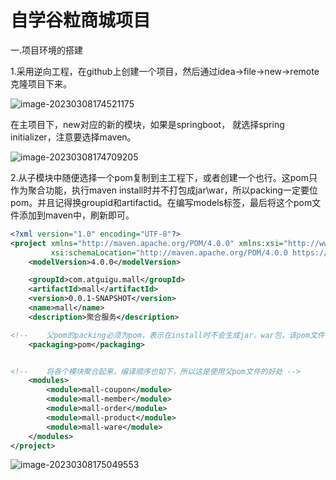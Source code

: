 # 自学谷粒商城项目

一.项目环境的搭建

1.采用逆向工程，在github上创建一个项目，然后通过idea->file->new->remote克隆项目下来。

![image-20230308174521175](C:\Users\wenshuai\AppData\Roaming\Typora\typora-user-images\image-20230308174521175.png)

在主项目下，new对应的新的模块，如果是springboot， 就选择spring initializer，注意要选择maven。

![image-20230308174709205](C:\Users\wenshuai\AppData\Roaming\Typora\typora-user-images\image-20230308174709205.png)

2.从子模块中随便选择一个pom复制到主工程下，或者创建一个也行。这pom只作为聚合功能，执行maven install时并不打包成jar\war，所以packing一定要位pom。并且记得换groupid和artifactid。在编写models标签，最后将这个pom文件添加到maven中，刷新即可。

```xml
<?xml version="1.0" encoding="UTF-8"?>
<project xmlns="http://maven.apache.org/POM/4.0.0" xmlns:xsi="http://www.w3.org/2001/XMLSchema-instance"
         xsi:schemaLocation="http://maven.apache.org/POM/4.0.0 https://maven.apache.org/xsd/maven-4.0.0.xsd">
    <modelVersion>4.0.0</modelVersion>

    <groupId>com.atguigu.mall</groupId>
    <artifactId>mall</artifactId>
    <version>0.0.1-SNAPSHOT</version>
    <name>mall</name>
    <description>聚合服务</description>

<!--    父pom的packing必须为pom，表示在install时不会生成jar、war包，该pom文件只能作为整合-->
    <packaging>pom</packaging>


<!--    将各个模块聚合起来，编译顺序也如下，所以这是使用父pom文件的好处 -->
    <modules>
        <module>mall-coupon</module>
        <module>mall-member</module>
        <module>mall-order</module>
        <module>mall-product</module>
        <module>mall-ware</module>
    </modules>
</project>
```

![image-20230308175049553](C:\Users\wenshuai\AppData\Roaming\Typora\typora-user-images\image-20230308175049553.png)